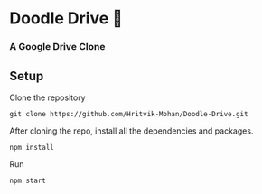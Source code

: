 # Doodle Drive 🚀
### A Google Drive Clone

## Setup

Clone the repository

```
git clone https://github.com/Hritvik-Mohan/Doodle-Drive.git
```
After cloning the repo, install all the dependencies and packages.
```
npm install
```
Run
```
npm start
```